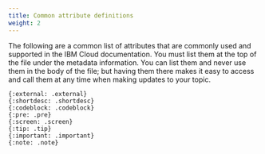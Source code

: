 ```yaml
---
title: Common attribute definitions
weight: 2
---
```


The following are a common list of attributes that are commonly used and supported in the IBM Cloud documentation. You must list them at the top of the file under the metadata information. You can list them and never use them in the body of the file; but having them there makes it easy to access and call them at any time when making updates to your topic.

`{:external: .external}`    
`{:shortdesc: .shortdesc}`    
`{:codeblock: .codeblock}`    
`{:pre: .pre}`    
`{:screen: .screen}`    
`{:tip: .tip}`    
`{:important: .important}`    
`{:note: .note}`    